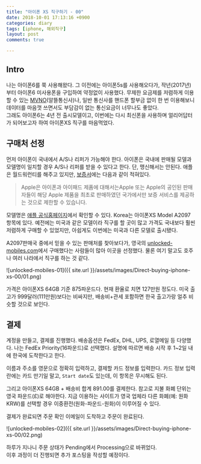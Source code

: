 ```yaml
---
title: "아이폰 XS 직구하기 - 00"
date: 2018-10-01 17:13:16 +0900
categories: diary
tags: [iphone, 해외직구]
layout: post
comments: true

---
```


## Intro
나는 아이폰6를 쭉 사용해왔다. 그 이전에는 아이폰5s를 사용해오다가, 작년(2017년)부터 아이폰6 미사용폰을 구입하여 약정없이 사용했다. 무제한 요금제를 저렴하게 이용할 수 있는 [MVNO](https://ko.wikipedia.org/wiki/%EA%B0%80%EC%83%81_%EC%9D%B4%EB%8F%99_%ED%86%B5%EC%8B%A0%EB%A7%9D_%EC%82%AC%EC%97%85%EC%9E%90)(알뜰통신사)나, 일반 통신사를 핸드폰 할부금 없이 한 번 이용해보니 데이터를 마음껏 쓰면서도 부담감이 없는 통신요금이 너무나도 좋았다.  
그래도 아이폰6는 4년 전 출시모델이고, 이번에는 다시 최신폰을 사용하며 얼리어답터가 되어보고자 하여 아이폰XS 직구를 마음먹었다.

## 구매처 선정
먼저 아이폰이 국내에서 A/S나 리퍼가 가능해야 한다. 아이폰은 국내에 판매될 모델과 모델명이 일치할 경우 A/S나 리퍼를 받을 수 있다고 한다. 단, 맹신해서는 안된다. 애플은 월드워런티를 해주고 있지만, [보증서](https://www.apple.com/legal/warranty/products/iphone-korean.html)에는 다음과 같이 적혀있다.

> Apple은 아이폰과 아이패드 제품에 대해서는Apple 또는 Apple의 공인된 판매자들이 해당 Apple 제품을 최초로 판매하였던 국가에서만 보증 서비스를 제공하는 것으로 제한할 수 있습니다.

모델명은 [애플 공식홈페이지](https://www.apple.com/iphone/LTE/)에서 확인할 수 있다. Korea는 아이폰XS Model A2097 항목에 있다. 예전에는 미국과 같은 모델이라 직구를 할 곳이 많고 가격도 국내보다 훨씬 저렴하게 구매할 수 있었지만, 아쉽게도 이번에는 미국과 다른 모델로 출시됐다.

A2097판매국 중에서 믿을 수 있는 판매처를 찾아보다가, 영국의 [unlocked-mobiles.com](unlocked-mobiles.com)에서 구매했다는 사람들이 많아 이곳을 선정했다.
물론 여기 말고도 호주나 여러 나라에서 직구를 하는 것 같다.

![unlocked-mobiles-01]({{ site.url }}/assets/images/Direct-buying-iphone-xs-00/01.png)  

가격은 아이폰XS 64GB 기준 875파운드다. 현재 환율로 치면 127만원 정도다. 미국 출고가 999달러(111만원)보다는 비싸지만, 배송비+관세 포함하면 한국 출고가랑 얼추 비슷할 것으로 보인다.

## 결제
계정을 만들고, 결제를 진행했다. 배송옵션은 FedEx, DHL, UPS, 로열메일 등 다양했다. 나는 FedEx Priority(16파운드)로 선택했다. 설명에 따르면 배송 시작 후 1~2일 내에 한국에 도착한다고 한다.

이름과 주소를 영문으로 정확히 입력하고, 결제할 카드 정보를 입력한다. 카드 정보 입력란에는 카드 만기일 말고, `Start date`도 있는데, 이 항목은 무시해도 된다.

그리고 아이폰XS 64GB + 배송비 합계 891.00를 결제한다. 참고로 지불 화폐 단위는 영국 파운드(£)로 해야한다. 지금 이용하는 사이트가 영국 업체라 다른 화폐(예: 원화 KRW)를 선택할 경우 이중환전(원화-파운드-원화)이 이루어질 수 있다.

결제가 완료되면 주문 확인 이메일이 도착하고 주문이 완료된다.

![unlocked-mobiles-02]({{ site.url }}/assets/images/Direct-buying-iphone-xs-00/02.png)  

하루가 지나니 주문 상태가 Pending에서 Processing으로 바뀌었다.  
이후 과정이 더 진행되면 추가 포스팅을 작성할 예정이다.